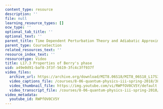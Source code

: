 ```yaml
---
content_type: resource
description: ''
file: null
learning_resource_types: []
ocw_type: ''
optional_tab_title: ''
optional_text: ''
parent_title: Time Dependent Perturbation Theory and Adiabatic Approximation
parent_type: CourseSection
related_resources_text: ''
resource_index_text: ''
resourcetype: Video
title: L17.3 Properties of Berry's phase
uid: a49e0d91-baf8-3f3f-5619-3fc4c3ff937f
video_files:
  archive_url: https://archive.org/download/MIT8.06S18/MIT8_06S18_L17S3_300k.mp4
  video_captions_file: /courses/8-06-quantum-physics-iii-spring-2018/385ca9fd607055968a8fc02120b60723_RWPfOV0CV5Y.vtt
  video_thumbnail_file: https://img.youtube.com/vi/RWPfOV0CV5Y/default.jpg
  video_transcript_file: /courses/8-06-quantum-physics-iii-spring-2018/ce09ab5d1c77dab3139542df0aca72bd_RWPfOV0CV5Y.pdf
video_metadata:
  youtube_id: RWPfOV0CV5Y
---
```

